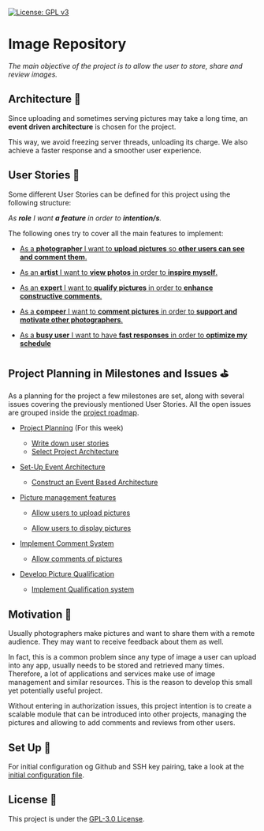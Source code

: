 [![License: GPL v3](https://img.shields.io/badge/License-GPLv3-blue.svg)](https://www.gnu.org/licenses/gpl-3.0)

# Image Repository

_The main objective of the project is to allow the user to store, share and review images._

## Architecture :european_castle:

Since uploading and sometimes serving pictures may take a long time, an **event driven architecture** is chosen for the project.

This way, we avoid freezing server threads, unloading its charge. We also achieve a faster response and a smoother user experience.

## User Stories :eyes:

Some different User Stories can be defined for this project using the following structure:

_As **role** I want **a feature** in order to **intention/s**._

The following ones try to cover all the main features to implement:

* [As a **photographer** I want to **upload pictures** so **other users can see and comment them**.](https://github.com/GabCas28/Image-Repository/issues/6)

* [As an **artist** I want to **view photos** in order to **inspire myself**.](https://github.com/GabCas28/Image-Repository/issues/7)

* [As an **expert** I want to **qualify pictures** in order to **enhance constructive comments**.](https://github.com/GabCas28/Image-Repository/issues/8)

* [As a **compeer** I want to **comment pictures** in order to **support and motivate other photographers**.](https://github.com/GabCas28/Image-Repository/issues/9)

* [As a **busy user** I want to have **fast responses** in order to **optimize my schedule**](https://github.com/GabCas28/Image-Repository/issues/10)

## Project Planning in Milestones and Issues :golf:

As a planning for the project a few milestones are set, along with several issues covering the previously mentioned User Stories. 
All the open issues are grouped inside the [project roadmap](https://github.com/GabCas28/Image-Repository/projects/1).

* [Project Planning](https://github.com/GabCas28/Image-Repository/milestone/2) (For this week)
  * [Write down user stories](https://github.com/GabCas28/Image-Repository/issues/4)
  * [Select Project Architecture](https://github.com/GabCas28/Image-Repository/issues/5)

* [Set-Up Event Architecture](https://github.com/GabCas28/Image-Repository/milestone/3)
  * [Construct an Event Based Architecture](https://github.com/GabCas28/Image-Repository/issues/10)
* [Picture management features](https://github.com/GabCas28/Image-Repository/milestone/4)
  * [Allow users to upload pictures](https://github.com/GabCas28/Image-Repository/issues/6)

  * [Allow users to display pictures](https://github.com/GabCas28/Image-Repository/issues/7)

* [Implement Comment System](https://github.com/GabCas28/Image-Repository/milestone/5)
  * [Allow comments of pictures](https://github.com/GabCas28/Image-Repository/issues/9)

* [Develop Picture Qualification](https://github.com/GabCas28/Image-Repository/milestone/6)
  * [Implement Qualification system](https://github.com/GabCas28/Image-Repository/issues/8)


## Motivation 📖

Usually photographers make pictures and want to share them with a remote audience. They may want to receive feedback about them as well.  

In fact, this is a common problem since any type of image a user can upload into any app, usually needs to be stored and retrieved many times. Therefore, a lot of applications and services make use of image management and similar resources. This is the reason to develop this small yet potentially useful project.

Without entering in authorization issues, this project intention is to create a scalable module that can be introduced into other projects, managing the pictures and allowing to add comments and reviews from other users.

## Set Up 🚀

For initial configuration og Github and SSH key pairing, take a look at the [initial configuration file](/doc/Initial%20Set-Up.md).

## License 📄

This project is under the [GPL-3.0 License](LICENSE.md).
